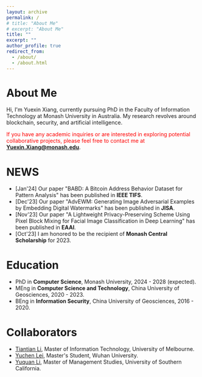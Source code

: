 ```yaml
---
layout: archive
permalink: /
# title: "About Me"
# excerpt: "About Me"
title: ""
excerpt: ""
author_profile: true
redirect_from: 
  - /about/
  - /about.html
---
```


About Me
======
Hi, I'm Yuexin Xiang, currently pursuing PhD in the Faculty of Information Technology at Monash University in Australia. My research revolves around blockchain, security, and artificial intelligence. 

<span style="color: red;">If you have any academic inquiries or are interested in exploring potential collaborative projects, please feel free to contact me at</span> **[Yuexin.Xiang@monash.edu](mailto:Yuexin.Xiang@monash.edu)**.

NEWS
======
* [Jan'24] Our paper "BABD: A Bitcoin Address Behavior Dataset for Pattern Analysis" has been published in **IEEE TIFS**.
* [Dec'23] Our paper "AdvEWM: Generating Image Adversarial Examples by Embedding Digital Watermarks" has been published in **JISA**.
* [Nov'23] Our paper "A Lightweight Privacy-Preserving Scheme Using Pixel Block Mixing for Facial Image Classification in Deep Learning" has been published in **EAAI**.
* [Oct'23] I am honored to be the recipient of **Monash Central Scholarship** for 2023.

Education
======
* PhD in **Computer Science**, Monash University, 2024 - 2028 (expected).
* MEng in **Computer Science and Technology**, China University of Geosciences, 2020 - 2023.
* BEng in **Information Security**, China University of Geosciences, 2016 - 2020.
 
Collaborators
======
* [Tiantian Li](https://www.linkedin.com/in/tiant-li/), Master of Information Technology, University of Melbourne.
* [Yuchen Lei](https://www.linkedin.com/in/~yclei/), Master's Student, Wuhan University.
* [Yuquan Li](https://www.linkedin.com/in/yuquan-li-0228/), Master of Management Studies, University of Southern California.



